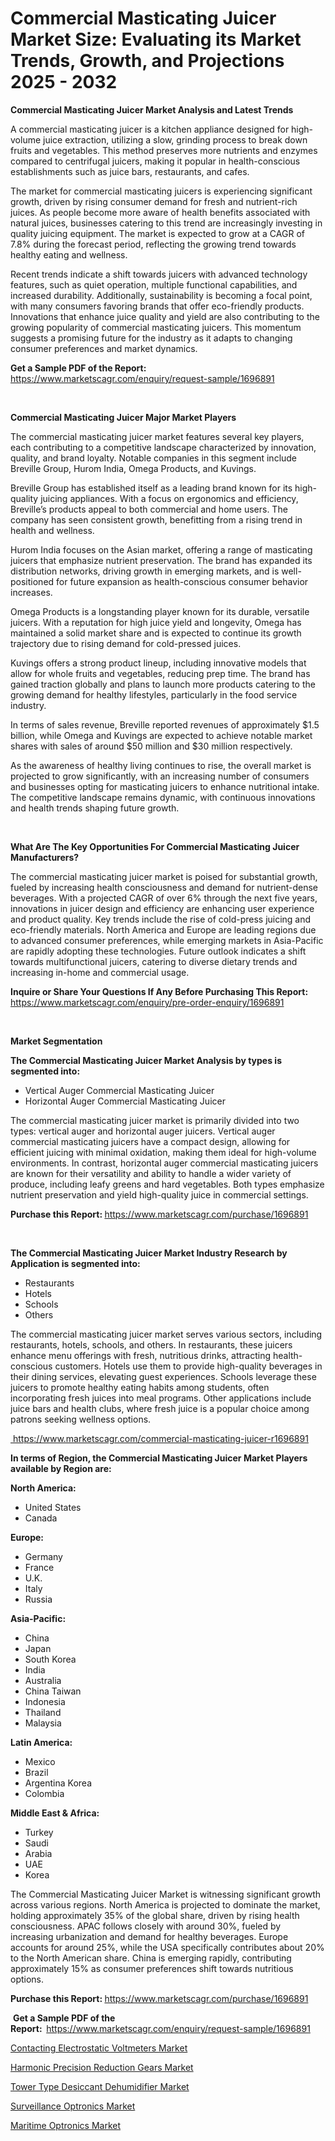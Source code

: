 <p><h1>Commercial Masticating Juicer Market Size: Evaluating its Market Trends, Growth, and Projections 2025 - 2032</h1></p><p><strong>Commercial Masticating Juicer Market Analysis and Latest Trends</strong></p>
<p><p>A commercial masticating juicer is a kitchen appliance designed for high-volume juice extraction, utilizing a slow, grinding process to break down fruits and vegetables. This method preserves more nutrients and enzymes compared to centrifugal juicers, making it popular in health-conscious establishments such as juice bars, restaurants, and cafes.</p><p>The market for commercial masticating juicers is experiencing significant growth, driven by rising consumer demand for fresh and nutrient-rich juices. As people become more aware of health benefits associated with natural juices, businesses catering to this trend are increasingly investing in quality juicing equipment. The market is expected to grow at a CAGR of 7.8% during the forecast period, reflecting the growing trend towards healthy eating and wellness.</p><p>Recent trends indicate a shift towards juicers with advanced technology features, such as quiet operation, multiple functional capabilities, and increased durability. Additionally, sustainability is becoming a focal point, with many consumers favoring brands that offer eco-friendly products. Innovations that enhance juice quality and yield are also contributing to the growing popularity of commercial masticating juicers. This momentum suggests a promising future for the industry as it adapts to changing consumer preferences and market dynamics.</p></p>
<p><strong>Get a Sample PDF of the Report:&nbsp;</strong> <a href="https://www.marketscagr.com/enquiry/request-sample/1696891?utm_campaign=2031&utm_medium=2&utm_source=Github&utm_content=ia&utm_term=28022025&utm_id=commercial-masticating-juicer">https://www.marketscagr.com/enquiry/request-sample/1696891</a></p>
<p>&nbsp;</p>
<p><strong>Commercial Masticating Juicer Major Market Players</strong></p>
<p><p>The commercial masticating juicer market features several key players, each contributing to a competitive landscape characterized by innovation, quality, and brand loyalty. Notable companies in this segment include Breville Group, Hurom India, Omega Products, and Kuvings.</p><p>Breville Group has established itself as a leading brand known for its high-quality juicing appliances. With a focus on ergonomics and efficiency, Breville’s products appeal to both commercial and home users. The company has seen consistent growth, benefitting from a rising trend in health and wellness.</p><p>Hurom India focuses on the Asian market, offering a range of masticating juicers that emphasize nutrient preservation. The brand has expanded its distribution networks, driving growth in emerging markets, and is well-positioned for future expansion as health-conscious consumer behavior increases.</p><p>Omega Products is a longstanding player known for its durable, versatile juicers. With a reputation for high juice yield and longevity, Omega has maintained a solid market share and is expected to continue its growth trajectory due to rising demand for cold-pressed juices.</p><p>Kuvings offers a strong product lineup, including innovative models that allow for whole fruits and vegetables, reducing prep time. The brand has gained traction globally and plans to launch more products catering to the growing demand for healthy lifestyles, particularly in the food service industry.</p><p>In terms of sales revenue, Breville reported revenues of approximately $1.5 billion, while Omega and Kuvings are expected to achieve notable market shares with sales of around $50 million and $30 million respectively. </p><p>As the awareness of healthy living continues to rise, the overall market is projected to grow significantly, with an increasing number of consumers and businesses opting for masticating juicers to enhance nutritional intake. The competitive landscape remains dynamic, with continuous innovations and health trends shaping future growth.</p></p>
<p>&nbsp;</p>
<p><strong>What Are The Key Opportunities For Commercial Masticating Juicer Manufacturers?</strong></p>
<p><p>The commercial masticating juicer market is poised for substantial growth, fueled by increasing health consciousness and demand for nutrient-dense beverages. With a projected CAGR of over 6% through the next five years, innovations in juicer design and efficiency are enhancing user experience and product quality. Key trends include the rise of cold-press juicing and eco-friendly materials. North America and Europe are leading regions due to advanced consumer preferences, while emerging markets in Asia-Pacific are rapidly adopting these technologies. Future outlook indicates a shift towards multifunctional juicers, catering to diverse dietary trends and increasing in-home and commercial usage.</p></p>
<p><strong>Inquire or Share Your Questions If Any Before Purchasing This Report:</strong> <a href="https://www.marketscagr.com/enquiry/pre-order-enquiry/1696891?utm_campaign=2031&utm_medium=2&utm_source=Github&utm_content=ia&utm_term=28022025&utm_id=commercial-masticating-juicer">https://www.marketscagr.com/enquiry/pre-order-enquiry/1696891</a></p>
<p>&nbsp;</p>
<p><strong>Market Segmentation</strong></p>
<p><strong>The Commercial Masticating Juicer Market Analysis by types is segmented into:</strong></p>
<p><ul><li>Vertical Auger Commercial Masticating Juicer</li><li>Horizontal Auger Commercial Masticating Juicer</li></ul></p>
<p><p>The commercial masticating juicer market is primarily divided into two types: vertical auger and horizontal auger juicers. Vertical auger commercial masticating juicers have a compact design, allowing for efficient juicing with minimal oxidation, making them ideal for high-volume environments. In contrast, horizontal auger commercial masticating juicers are known for their versatility and ability to handle a wider variety of produce, including leafy greens and hard vegetables. Both types emphasize nutrient preservation and yield high-quality juice in commercial settings.</p></p>
<p><strong>Purchase this Report:&nbsp;</strong><a href="https://www.marketscagr.com/purchase/1696891?utm_campaign=2031&utm_medium=2&utm_source=Github&utm_content=ia&utm_term=28022025&utm_id=commercial-masticating-juicer">https://www.marketscagr.com/purchase/1696891</a></p>
<p>&nbsp;</p>
<p><strong>The Commercial Masticating Juicer Market Industry Research by Application is segmented into:</strong></p>
<p><ul><li>Restaurants</li><li>Hotels</li><li>Schools</li><li>Others</li></ul></p>
<p><p>The commercial masticating juicer market serves various sectors, including restaurants, hotels, schools, and others. In restaurants, these juicers enhance menu offerings with fresh, nutritious drinks, attracting health-conscious customers. Hotels use them to provide high-quality beverages in their dining services, elevating guest experiences. Schools leverage these juicers to promote healthy eating habits among students, often incorporating fresh juices into meal programs. Other applications include juice bars and health clubs, where fresh juice is a popular choice among patrons seeking wellness options.</p></p>
<p><a href="https://www.marketscagr.com/commercial-masticating-juicer-r1696891?utm_campaign=2031&utm_medium=2&utm_source=Github&utm_content=ia&utm_term=28022025&utm_id=commercial-masticating-juicer">&nbsp;https://www.marketscagr.com/commercial-masticating-juicer-r1696891</a></p>
<p><strong>In terms of Region, the Commercial Masticating Juicer Market Players available by Region are:</strong></p>
<p>
    <p> <strong> North America: </strong>
        <ul>
            <li>United States</li>
            <li>Canada</li>
        </ul>
        </p> 
    <p> <strong> Europe: </strong>
        <ul>
            <li>Germany</li>
            <li>France</li>
            <li>U.K.</li>
            <li>Italy</li>
            <li>Russia</li>
        </ul>
        </p> 
    <p> <strong> Asia-Pacific: </strong>
        <ul>
            <li>China</li>
            <li>Japan</li>
            <li>South Korea</li>
            <li>India</li>
            <li>Australia</li>
            <li>China Taiwan</li>
            <li>Indonesia</li>
            <li>Thailand</li>
            <li>Malaysia</li>
        </ul>
        </p> 
    <p> <strong> Latin America: </strong>
        <ul>
            <li>Mexico</li>
            <li>Brazil</li>
            <li>Argentina Korea</li>
            <li>Colombia</li>
        </ul>
        </p> 
    <p> <strong> Middle East & Africa: </strong>
        <ul>
            <li>Turkey</li>
            <li>Saudi</li>
            <li>Arabia</li>
            <li>UAE</li>
            <li>Korea</li>
        </ul>
    </p>
    </p>
<p><p>The Commercial Masticating Juicer Market is witnessing significant growth across various regions. North America is projected to dominate the market, holding approximately 35% of the global share, driven by rising health consciousness. APAC follows closely with around 30%, fueled by increasing urbanization and demand for healthy beverages. Europe accounts for around 25%, while the USA specifically contributes about 20% to the North American share. China is emerging rapidly, contributing approximately 15% as consumer preferences shift towards nutritious options.</p></p>
<p><strong>Purchase this Report: </strong><a href="https://www.marketscagr.com/purchase/1696891?utm_campaign=2031&utm_medium=2&utm_source=Github&utm_content=ia&utm_term=28022025&utm_id=commercial-masticating-juicer">https://www.marketscagr.com/purchase/1696891</a></p>
<p>&nbsp;<strong>Get a Sample PDF of the Report:&nbsp;&nbsp;</strong><a href="https://www.marketscagr.com/enquiry/request-sample/1696891?utm_campaign=2031&utm_medium=2&utm_source=Github&utm_content=ia&utm_term=28022025&utm_id=commercial-masticating-juicer">https://www.marketscagr.com/enquiry/request-sample/1696891</a></p>
<p><strong></strong></p>
<p><p><a href="https://github.com/dayaanapis5/Market-Research-Report-List-1/blob/main/contacting-electrostatic-voltmeters-market.md?utm_campaign=2031&utm_medium=2&utm_source=Github&utm_content=ia&utm_term=28022025&utm_id=commercial-masticating-juicer">Contacting Electrostatic Voltmeters Market</a></p><p><a href="https://github.com/ubavicachida/Market-Research-Report-List-1/blob/main/harmonic-precision-reduction-gears-market.md?utm_campaign=2031&utm_medium=2&utm_source=Github&utm_content=ia&utm_term=28022025&utm_id=commercial-masticating-juicer">Harmonic Precision Reduction Gears Market</a></p><p><a href="https://github.com/morraazes/Market-Research-Report-List-1/blob/main/tower-type-desiccant-dehumidifier-market.md?utm_campaign=2031&utm_medium=2&utm_source=Github&utm_content=ia&utm_term=28022025&utm_id=commercial-masticating-juicer">Tower Type Desiccant Dehumidifier Market</a></p><p><a href="https://github.com/casimbrhelck/Market-Research-Report-List-1/blob/main/surveillance-optronics-market.md?utm_campaign=2031&utm_medium=2&utm_source=Github&utm_content=ia&utm_term=28022025&utm_id=commercial-masticating-juicer">Surveillance Optronics Market</a></p><p><a href="https://github.com/daleogrando/Market-Research-Report-List-1/blob/main/maritime-optronics-market.md?utm_campaign=2031&utm_medium=2&utm_source=Github&utm_content=ia&utm_term=28022025&utm_id=commercial-masticating-juicer">Maritime Optronics Market</a></p></p>